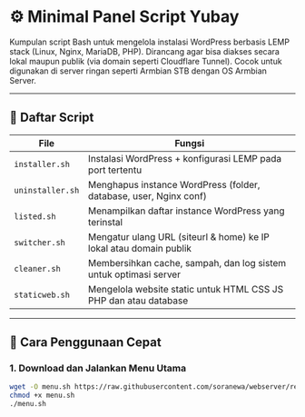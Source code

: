 # ⚙️ Minimal Panel Script Yubay

Kumpulan script Bash untuk mengelola instalasi WordPress berbasis LEMP stack (Linux, Nginx, MariaDB, PHP). Dirancang agar bisa diakses secara lokal maupun publik (via domain seperti Cloudflare Tunnel). Cocok untuk digunakan di server ringan seperti Armbian STB dengan OS Armbian Server.

---

## 📁 Daftar Script

| File               | Fungsi                                                                 |
|--------------------|------------------------------------------------------------------------|
| `installer.sh`   | Instalasi WordPress + konfigurasi LEMP pada port tertentu              |
| `uninstaller.sh` | Menghapus instance WordPress (folder, database, user, Nginx conf)      |
| `listed.sh`      | Menampilkan daftar instance WordPress yang terinstal                   |
| `switcher.sh`    | Mengatur ulang URL (siteurl & home) ke IP lokal atau domain publik     |
| `cleaner.sh`     | Membersihkan cache, sampah, dan log sistem untuk optimasi server       |
| `staticweb.sh`   | Mengelola website static untuk HTML CSS JS PHP dan atau database       |

---

## 🚀 Cara Penggunaan Cepat

### 1. Download dan Jalankan Menu Utama
```bash
wget -O menu.sh https://raw.githubusercontent.com/soranewa/webserver/refs/heads/main/menu.sh
chmod +x menu.sh
./menu.sh
